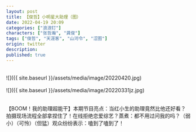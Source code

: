```yaml
---
layout: post
title: 【俊哲】小明星大助理（图）
date: 2022-04-19 20:09
categories: ["浪浪钉"]
characters: ["张哲瀚", "龚俊"]
tags: ["俊哲", "天涯客", "山河令", "涩图"]
origin: twitter
description: 
published: true
---
```


<br>
![]({{ site.baseurl }}/assets/media/image/20220420.jpg)
<br><br>
![]({{ site.baseurl }}/assets/media/image/20220331jz.jpg)
<br><br>

【BOOM！我的助理超能干】本期节目亮点：当红小生的助理竟然比他还好看？拍摄现场流程全部拿捏住了！在线拒绝恋爱综艺？蒸煮：都不用过问我的吗？（弱小）（可怜）（但猛）观众纷纷表示：嗑到了嗑到了！
